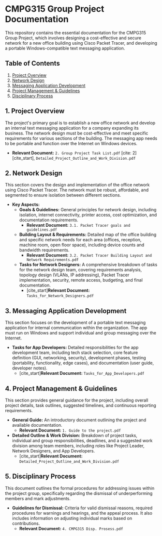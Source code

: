 # CMPG315 Group Project Documentation

This repository contains the essential documentation for the CMPG315 Group Project, which involves designing a cost-effective and secure network for a new office building using Cisco Packet Tracer, and developing a portable Windows-compatible text messaging application.

## Table of Contents

1.  [Project Overview](#project-overview)
2.  [Network Design](#network-design)
3.  [Messaging Application Development](#messaging-application-development)
4.  [Project Management & Guidelines](#project-management--guidelines)
5.  [Disciplinary Process](#disciplinary-process)

## 1. Project Overview

The project's primary goal is to establish a new office network and develop an internal text messaging application for a company expanding its business. The network design must be cost-effective and meet specific requirements for various sections of the building. The messaging app needs to be portable and function over the Internet on Windows devices.

* **Relevant Document:** `2. Group Project Task List.pdf` [cite: 2][cite_start], `Detailed_Project_Outline_and_Work_Division.pdf` 

## 2. Network Design

This section covers the design and implementation of the office network using Cisco Packet Tracer. The network must be robust, affordable, and segmented to ensure isolation between different sections.

* **Key Aspects:**
    * **Goals & Guidelines:** General principles for network design, including isolation, internet connectivity, printer access, cost optimization, and documentation requirements.
        * **Relevant Document:** `3.1. Packet Tracer goals and guidelines.pdf` 
    * **Building Layout & Requirements:** Detailed map of the office building and specific network needs for each area (offices, reception, machine room, open floor space), including device counts and bandwidth requirements.
        * **Relevant Document:** `3.2. Packet Tracer Building Layout and Network Requirements.pdf` 
    * **Tasks for Network Designers:** A comprehensive breakdown of tasks for the network design team, covering requirements analysis, topology design (VLANs, IP addressing), Packet Tracer implementation, security, remote access, budgeting, and final documentation.
        * [cite_start]**Relevant Document:** `Tasks_for_Network_Designers.pdf` 

## 3. Messaging Application Development

This section focuses on the development of a portable text messaging application for internal communication within the organization. The app must run on Windows and support individual and group messaging over the Internet.

* **Tasks for App Developers:** Detailed responsibilities for the app development team, including tech stack selection, core feature definition (GUI, networking, security), development phases, testing (portability, functionality, edge cases), and documentation (user guide, developer notes).
    * [cite_start]**Relevant Document:** `Tasks_for_App_Developers.pdf` 

## 4. Project Management & Guidelines

This section provides general guidance for the project, including overall project details, task outlines, suggested timelines, and continuous reporting requirements.

* **General Guide:** An introductory document outlining the project and available documentation.
    * **Relevant Document:** `1. Guide to the project.pdf` 
* **Detailed Outline & Work Division:** Breakdown of project tasks, individual and group responsibilities, deadlines, and a suggested work division among team members, including roles like Project Leader, Network Designers, and App Developers.
    * [cite_start]**Relevant Document:** `Detailed_Project_Outline_and_Work_Division.pdf` 

## 5. Disciplinary Process

This document outlines the formal procedures for addressing issues within the project group, specifically regarding the dismissal of underperforming members and mark adjustments.

* **Guidelines for Dismissal:** Criteria for valid dismissal reasons, required procedures for warnings and hearings, and the appeal process. It also includes information on adjusting individual marks based on contributions.
    * **Relevant Document:** `4. CMPG315 Disp. Prosess.pdf`
